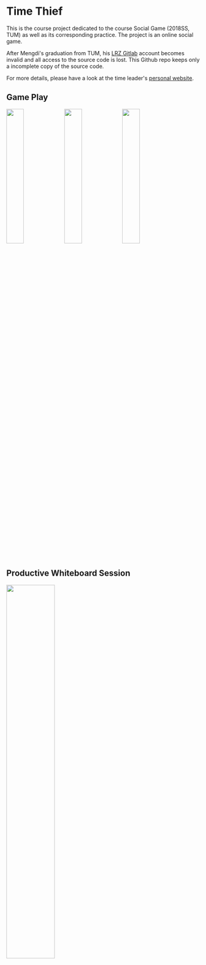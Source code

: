 # Time Thief

This is the course project dedicated to the course Social Game (2018SS, TUM) as well as its corresponding practice. The project is an online social game.

After Mengdi's graduation from TUM, his [LRZ Gitlab](https://gitlab.lrz.de/users/sign_in) account becomes invalid and all access to the source code is lost. This Github repo keeps only a incomplete copy of the source code.

For more details, please have a look at the time leader's [personal website](https://alexanderepple.de/portfolio/time-thief/).

## Game Play
<img src="https://user-images.githubusercontent.com/34072813/150657890-4990ef86-734d-4643-b6a5-24b9fa68c540.jpeg" width=30% height=30%><img src="https://user-images.githubusercontent.com/34072813/150657894-3e0e51cb-db20-473f-abb6-f08cf9ee5b22.jpeg" width=30% height=30%><img src="https://user-images.githubusercontent.com/34072813/150657897-cd9bde88-0579-4bbc-b8b3-4c753fdff609.jpeg" width=30% height=30%>

## Productive Whiteboard Session
<img src="https://user-images.githubusercontent.com/34072813/150657975-7fa3a1cc-0ab8-4cc6-a609-0770d1c1ecb9.jpeg" width=50% height=50%>
